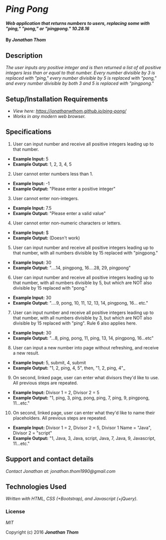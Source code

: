 # _Ping Pong_

#### _Web application that returns numbers to users, replacing some with "ping," "pong," or "pingpong." 10.28.16_

#### By _**Jonathan Thom**_

## Description

_The user inputs any positive integer and is then returned a list of all positive integers less than or equal to that number. Every number divisible by 3 is replaced with "ping," every number divisible by 5 is replaced with "pong," and every number divisible by both 3 and 5 is replaced with "pingpong."_

## Setup/Installation Requirements

* _View here: https://jonathanwthom.github.io/ping-pong/_
* _Works in any modern web browser._

## Specifications

1. User can input number and receive all positive integers leading up to that number.
  * <b>Example Input:</b> 5
  * <b>Example Output:</b> 1, 2, 3, 4, 5

2. User cannot enter numbers less than 1.
  * <b>Example Input:</b> -1
  * <b>Example Output:</b> "Please enter a positive integer"

3. User cannot enter non-integers.
  * <b>Example Input:</b> 7.5
  * <b>Example Output:</b> "Please enter a valid value"

4. User cannot enter non-numeric characters or letters.
  * <b>Example Input:</b> $
  * <b>Example Output:</b> (Doesn't work)

5. User can input number and receive all positive integers leading up to that number, with all numbers divisible by 15 replaced with "pingpong."
  * <b>Example Input:</b> 30
  * <b>Example Output:</b> "....14, pingpong, 16....28, 29, pingpong"

6. User can input number and receive all positive integers leading up to that number, with all numbers divisible by 5, but which are NOT also divisible by 15 replaced with "pong."
  * <b>Example Input:</b> 30
  * <b>Example Output:</b> "....9, pong, 10, 11, 12, 13, 14, pingpong, 16... etc."

7. User can input number and receive all positive integers leading up to that number, with all numbers divisible by 3, but which are NOT also divisible by 15 replaced with "ping". Rule 6 also applies here.
  * <b>Example Input:</b> 30
  * <b>Example Output:</b> "...8, ping, pong, 11, ping, 13, 14, pingpong, 16...etc"

8. User can input a new number into page without refreshing, and receive a new result.
  * <b>Example Input:</b> 5, submit, 4, submit
  * <b>Example Output:</b> "1, 2, ping, 4, 5", then, "1, 2, ping, 4"_

9. On second, linked page, user can enter what divisors they'd like to use. All previous steps are repeated.
  * <b>Example Input:</b> Divisor 1 = 2, Divisor 2 = 5
  * <b>Example Output:</b> "1, ping, 3, ping, pong, ping, 7, ping, 9, pingpong, 11...etc."

10. On second, linked page, user can enter what they'd like to name their placeholders. All previous steps are repeated.
  * <b>Example Input:</b> Divisor 1 = 2, Divisor 2 = 5, Divisor 1 Name = "Java", Divisor 2 = "script"
  * <b>Example Output:</b> "1, Java, 3, Java, script, Java, 7, Java, 9, Javascript, 11...etc."

## Support and contact details

_Contact Jonathan at: jonathan.thom1990@gmail.com_

## Technologies Used

_Written with HTML, CSS (+Bootstrap), and Javascript (+jQuery)._

### License

*MIT*

Copyright (c) 2016 **_Jonathan Thom_**
